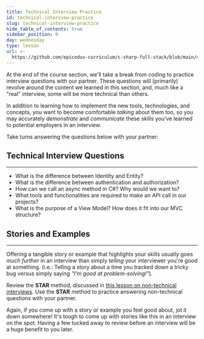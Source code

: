 ```yaml
---
title: Technical Interview Practice
id: technical-interview-practice
slug: technical-interview-practice
hide_table_of_contents: true
sidebar_position: 9
day: wednesday
type: lesson
url: >-
  https://github.com/epicodus-curriculum/c-sharp-full-stack/blob/main/4b_weekly_technical_interview_prep_week_5.md
---
```


At the end of the course section, we'll take a break from coding to practice interview questions with our partner. These questions will (primarily) revolve around the content we learned in this section, and, much like a "real" interview, some will be more technical than others.

In addition to learning how to implement the new tools, technologies, and concepts, you want to become comfortable _talking_ about them too, so you may accurately _demonstrate_ and _communicate_ these skills you've learned to potential employers in an interview.

Take turns answering the questions below with your partner:

## Technical Interview Questions
---

* What is the difference between Identity and Entity?
* What is the difference between authentication and authorization?
* How can we call an async method in C#? Why would we want to?
* What tools and functionalities are required to make an API call in our projects?
* What is the purpose of a View Model? How does it fit into our MVC structure?

## Stories and Examples
---


Offering a tangible story or example that highlights your skills usually goes _much further_ in an interview than simply _telling_ your interviewer you're good at something. (i.e.: Telling a story about a time you tracked down a tricky bug versus simply saying _"I'm good at problem-solving!"_).

Review the **STAR** method, discussed in [this lesson on non-technical interviews](https://new.learnhowtoprogram.com/internship-and-job-search/preparing-for-job-interviews/non-technical-interview). Use the **STAR** method to practice answering non-technical questions with your partner.

Again, if you come up with a story or example you feel good about, jot it down somewhere! It's tough to come up with stories like this in an interview on the spot. Having a few tucked away to review before an interview will be a huge benefit to you later.
